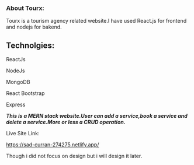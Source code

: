 ### About Tourx:

Tourx is a tourism agency related website.I have used React.js for frontend and nodejs for bakend.

## Technolgies:

ReactJs

NodeJs

MongoDB

React Bootstrap

Express

***This is a MERN stack website.User can add a service,book a service and delete a service.More or less a CRUD operation.***

Live Site Link:

https://sad-curran-274275.netlify.app/

Though i did not focus on design but i will design it later.
